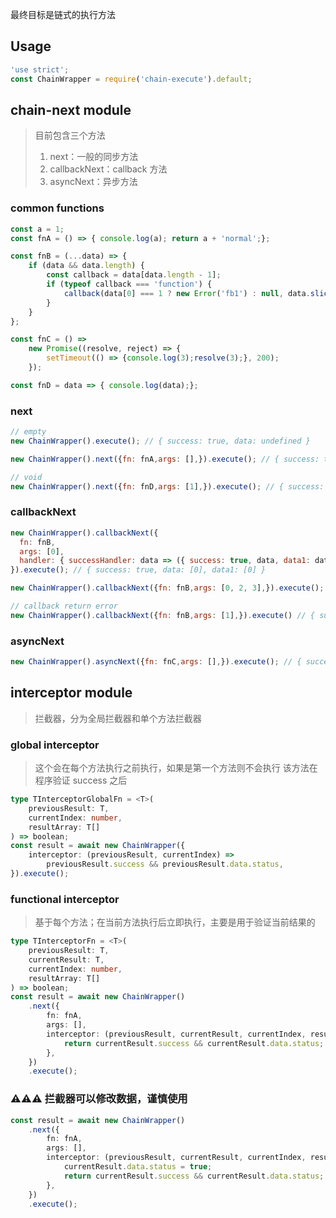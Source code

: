 最终目标是链式的执行方法

## Usage

```JavaScript
'use strict';
const ChainWrapper = require('chain-execute').default;
```

## chain-next module

> 目前包含三个方法
>
> 1. next：一般的同步方法
> 2. callbackNext：callback 方法
> 3. asyncNext：异步方法

### common functions

```JavaScript
const a = 1;
const fnA = () => { console.log(a); return a + 'normal';};

const fnB = (...data) => {
	if (data && data.length) {
		const callback = data[data.length - 1];
		if (typeof callback === 'function') {
			callback(data[0] === 1 ? new Error('fb1') : null, data.slice(0, data.length - 1));
		}
	}
};

const fnC = () =>
	new Promise((resolve, reject) => {
		setTimeout(() => {console.log(3);resolve(3);}, 200);
	});

const fnD = data => { console.log(data);};
```

### next

```JavaScript
// empty
new ChainWrapper().execute(); // { success: true, data: undefined }

new ChainWrapper().next({fn: fnA,args: [],}).execute(); // { success: true, data: '1normal' }

// void
new ChainWrapper().next({fn: fnD,args: [1],}).execute(); // { success: true, data: undefined }
```

### callbackNext

```JavaScript
new ChainWrapper().callbackNext({
  fn: fnB,
  args: [0],
  handler: { successHandler: data => ({ success: true, data, data1: data }), },
}).execute(); // { success: true, data: [0], data1: [0] }

new ChainWrapper().callbackNext({fn: fnB,args: [0, 2, 3],}).execute(); // { success: true, data: [0, 2, 3] }

// callback return error
new ChainWrapper().callbackNext({fn: fnB,args: [1],}).execute() // { success: false, error: new Error("fb1")}
```

### asyncNext

```JavaScript
new ChainWrapper().asyncNext({fn: fnC,args: [],}).execute(); // { success: true, data: 3 }
```

## interceptor module

> 拦截器，分为全局拦截器和单个方法拦截器

### global interceptor

> 这个会在每个方法执行之前执行，如果是第一个方法则不会执行
> 该方法在程序验证 success 之后

```typescript
type TInterceptorGlobalFn = <T>(
	previousResult: T,
	currentIndex: number,
	resultArray: T[]
) => boolean;
const result = await new ChainWrapper({
	interceptor: (previousResult, currentIndex) =>
		previousResult.success && previousResult.data.status,
}).execute();
```

### functional interceptor

> 基于每个方法；在当前方法执行后立即执行，主要是用于验证当前结果的

```typescript
type TInterceptorFn = <T>(
	previousResult: T,
	currentResult: T,
	currentIndex: number,
	resultArray: T[]
) => boolean;
const result = await new ChainWrapper()
	.next({
		fn: fnA,
		args: [],
		interceptor: (previousResult, currentResult, currentIndex, resultArray) => {
			return currentResult.success && currentResult.data.status;
		},
	})
	.execute();
```

### ⚠️⚠️⚠️ 拦截器可以修改数据，谨慎使用

```typescript
const result = await new ChainWrapper()
	.next({
		fn: fnA,
		args: [],
		interceptor: (previousResult, currentResult, currentIndex, resultArray) => {
			currentResult.data.status = true;
			return currentResult.success && currentResult.data.status;
		},
	})
	.execute();
```
